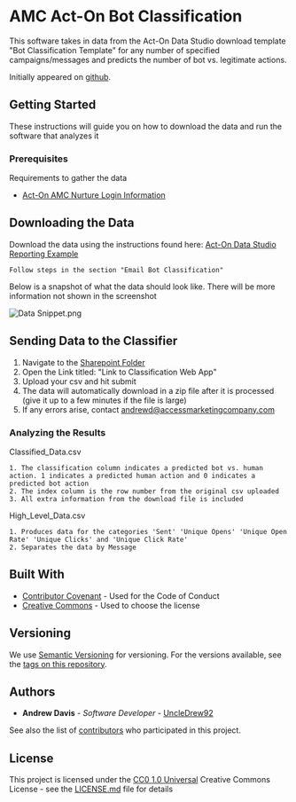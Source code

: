 # AMC Act-On Bot Classification

This software takes in data from the Act-On Data Studio download template "Bot Classification Template" for any number of specified campaigns/messages and predicts the number of bot vs. legitimate actions.

Initially appeared on
[github](https://github.com/UncleDrew92/AMC-Bot-Filtration).

## Getting Started

These instructions will guide you on how to download the data and run the software that analyzes it

### Prerequisites

Requirements to gather the data
- [Act-On AMC Nurture Login Information](https://www.wrike.com/workspace.htm?acc=3789291&wr=15#folder/515831529/list?filters=&sidePanelItemId=630176163&sortOrder=5&spaceId=534508472&viewId=1183989)

## Downloading the Data

Download the data using the instructions found here: [Act-On Data Studio Reporting Example](https://accessmktg.sharepoint.com/:o:/g/Eme4w1CgSP5Fg3sGKZrxH9ABKlmt0mcbxCK_m318izhQCg?e=NRdu9n)

    Follow steps in the section "Email Bot Classification"

Below is a snapshot of what the data should look like. There will be more information not shown in the screenshot

![Data Snippet.png](Images/Data_Snippet.png)

## Sending Data to the Classifier

1. Navigate to the [Sharepoint Folder](https://accessmktg.sharepoint.com/:u:/g/Ec-udWLcBUVLmIpM0OY_VNkB4aBX5TTPKRTEos27EkyP1w?e=cbNEZy) 
2. Open the Link titled: "Link to Classification Web App"
3. Upload your csv and hit submit
4. The data will automatically download in a zip file after it is processed (give it up to a few minutes if the file is large)
5. If any errors arise, contact andrewd@accessmarketingcompany.com

### Analyzing the Results

Classified_Data.csv

    1. The classification column indicates a predicted bot vs. human action. 1 indicates a predicted human action and 0 indicates a predicted bot action
    2. The index column is the row number from the original csv uploaded
    3. All extra information from the download file is included

High_Level_Data.csv

    1. Produces data for the categories 'Sent' 'Unique Opens' 'Unique Open Rate' 'Unique Clicks' and 'Unique Click Rate'
    2. Separates the data by Message

## Built With

  - [Contributor Covenant](https://www.contributor-covenant.org/) - Used
    for the Code of Conduct
  - [Creative Commons](https://creativecommons.org/) - Used to choose
    the license

## Versioning

We use [Semantic Versioning](http://semver.org/) for versioning. For the versions
available, see the [tags on this
repository](https://github.com/PurpleBooth/a-good-readme-template/tags).

## Authors

  - **Andrew Davis** - *Software Developer* -
    [UncleDrew92](https://github.com/UncleDrew92)

See also the list of
[contributors](https://github.com/PurpleBooth/a-good-readme-template/contributors)
who participated in this project.

## License

This project is licensed under the [CC0 1.0 Universal](LICENSE.md)
Creative Commons License - see the [LICENSE.md](LICENSE.md) file for
details
